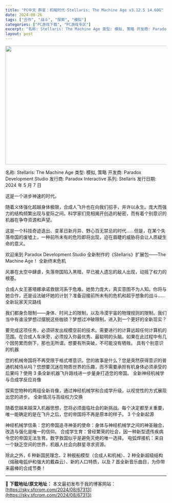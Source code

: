 ```yaml
---
title: "PC中文 群星：机械时代 Stellaris: The Machine Age v3.12.5 14.60G"
date: 2024-08-26
tags: ["合作", "战斗", "探索", "模拟"]
categories: ["PC游戏下载", "PC游戏专区"]
excerpt: "名称: Stellaris: The Machine Age 类型: 模拟, 策略 开发商: Paradox Development Studio 发行商: Paradox Interactive 系列: Stellaris 发行日期: 2024 年 5 月 7 日 这是一个进步神速的时代。 随着义&hellip;"
layout: post
---
```


<img class="aligncenter size-full wp-image-67314" src="https://sky.sfcrom.com/wp-content/uploads/2024/08/2024082600151634.webp" alt="" width="660" height="370" />

名称: Stellaris: The Machine Age
类型: 模拟, 策略
开发商: Paradox Development Studio
发行商: Paradox Interactive
系列: Stellaris
发行日期: 2024 年 5 月 7 日

这是一个进步神速的时代。

随着义体强化超越身体极限，合成人飞升也在向我们招手，并许以永生。庞大而强力的结构频繁出现与星际之间。科学家们竞相揭开创造的秘密，而有着个别意识的机器在争夺资源和声望。

这是一个科技奇迹迭出、变革日新月异、野心百无禁忌的时代……但是，在某个失落帝国的废墟上，一种前所未有的危险即将出现，迫在眉睫的威胁将会让人质疑生命的意义。

欢迎来到 Paradox Development Studio 全新制作的《Stellaris》扩展包——The Machine Age！
全新终末危机

风暴在太空中肆虐，失落帝国陷入黑暗，早已被人遗忘的敌人出现，动摇了权力的根基。

合成人女王塞塔娜承诺救银河系于危难。她势力庞大，真实意图不为人知。你将与她合作，还是设法破坏她的计划？准备迎接前所未有的危机和超乎想象的战斗……
全新玩家天灾路线

我们都身负限制——身体、时间上的限制，以及冷漠宇宙的物理规则的限制。我们当中有谁没梦想过摆脱这些枷锁？梦想过冲破限制，进入到一个更好的全新现实？

要完成这项任务，必须研发出规模空前的技术。需要进行的计算远超任何计算机的范围。在合成人车床旁，必须投入你最优秀、最聪明的头脑。如果在此过程中有几个因劳累而倒下，那也无所谓。想要有所突破，不可能没有牺牲。
具有个别意识的机器

您的机械帝国将不再受限于格式塔意识。您的故事是什么？您是突然获得意识的普通机械侍从吗？您想要沉迷在物质世界的乐趣，而不需要承担有机身体必须承受的后果吗？使用 3 条全新机器飞升路线进一步量身打造您的帝国。
全新神经机械学与合成学反应肖像

探索您物种的两组全新肖像，通过神经机械学和合成学升级，以视觉性的方式展现出您的进步。
全新情况与高级权力交换

随着您越来越深入机器思想，您将必须面临社会的新挑战。每个决定都至关重要，唯一能确定的是在飞升之后，您的帝国将不再是原本的样子。
3 个全新起源

神经机械学信条：您的帝国追寻神圣的使命：身体与神经机械学之间的神圣融合，改造与强化是唯一的信仰。
合成学生育：曾经繁荣的社会，因一种新型遗传疾病令您的帝国无法生育。数字救国似乎是避免灭绝的唯一选择。
电弧焊接机：来自一个缺乏空间的世界，机器人社会向群星寻求资源。

除此之外，6 种新国民理念、2 种舰船模型（合成人和机械）、2 种全新超级结构（熔融电弧炉和强大的戴森云）、新的人口特质，以及 7 首全新音乐曲目，为你带来最棒的合成节奏！

---
📖 **下载地址/原文地址：** 本文最初发布于我的博客网站：[https://sky.sfcrom.com/2024/08/67313](https://sky.sfcrom.com/2024/08/67313)
